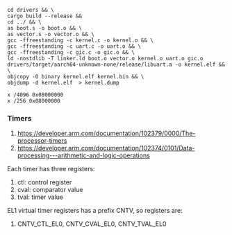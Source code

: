 ```
cd drivers && \
cargo build --release && 
cd ../ && \
as boot.s -o boot.o && \
as vector.s -o vector.o && \
gcc -ffreestanding -c kernel.c -o kernel.o && \
gcc -ffreestanding -c uart.c -o uart.o && \
gcc -ffreestanding -c gic.c -o gic.o && \
ld -nostdlib -T linker.ld boot.o vector.o kernel.o uart.o gic.o drivers/target/aarch64-unknown-none/release/libuart.a -o kernel.elf && \
objcopy -O binary kernel.elf kernel.bin && \
objdump -d kernel.elf  > kernel.dump
```

```
x /4096 0x08000000
x /256 0x08000000
```

### Timers
1. https://developer.arm.com/documentation/102379/0000/The-processor-timers
2. https://developer.arm.com/documentation/102374/0101/Data-processing---arithmetic-and-logic-operations

Each timer has three registers:
1. ctl: control register
2. cval: comparator value
3. tval: timer value

EL1 virtual timer registers has a prefix CNTV, so registers are:
1. CNTV_CTL_EL0, CNTV_CVAL_EL0, CNTV_TVAL_EL0